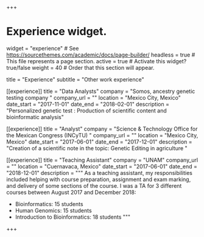 +++
  # Experience widget.
  widget = "experience"  # See https://sourcethemes.com/academic/docs/page-builder/
  headless = true  # This file represents a page section.
  active = true  # Activate this widget? true/false
  weight = 40  # Order that this section will appear.

title = "Experience"
subtitle = "Other work experience"

[[experience]]
title = "Data Analysts"
company = "Somos, ancestry genetic testing company  "
company_url = ""
location = "Mexico City, Mexico"
date_start = "2017-11-01"
date_end = "2018-02-01"
description = "Personalized genetic test : Production of scientific content and bioinformatic analysis"

[[experience]]
title = "Analyst"
company = "Science & Technology Office for the Mexican Congress (INCyTU)  "
company_url = ""
location = "Mexico City, Mexico"
date_start = "2017-06-01"
date_end = "2017-12-01"
description = "Creation of a scientific note in the topic: Genetic Editing in agriculture "

[[experience]]
title = "Teaching Assistant"
company = "UNAM"
company_url = ""
location = "Cuernavaca, Mexico"
date_start = "2017-06-01"
date_end = "2018-12-01"
description = """
  As a teaching assistant, my responsibilities included helping with course preparation, assignment and exam marking, and delivery of some sections of the course.
I  was a TA for 3 different courses between August 2017 and December 2018:

  * Bioinformatics: 15 students
  * Human Genomics: 15 students
  * Introduction to Bioinformatics: 18 students
  """
  
  
+++

